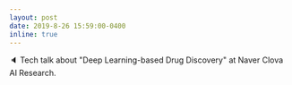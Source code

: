 ```yaml
---
layout: post
date: 2019-8-26 15:59:00-0400
inline: true
---
```


:speaker: Tech talk about "Deep Learning-based Drug Discovery" at Naver Clova AI Research.
